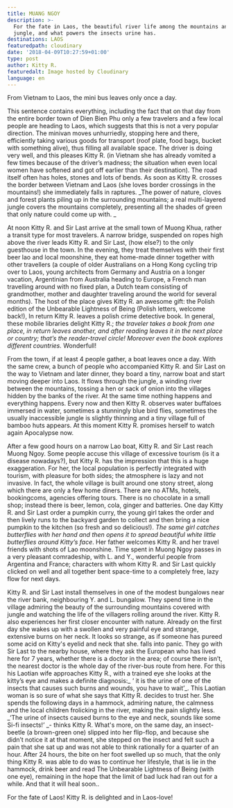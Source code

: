 ```yaml
---
title: MUANG NGOY
description: >-
  For the fate in Laos, the beautiful river life among the mountains and the
  jungle, and what powers the insects urine has.
destinations: LAOS
featuredpath: cloudinary
date: '2018-04-09T10:27:59+01:00'
type: post
author: Kitty R.
featuredalt: Image hosted by Cloudinary
language: en
---
```

From Vietnam to Laos, the mini bus leaves only once a day.

This sentence contains everything, including the fact that on that day from the entire border town of Dien Bien Phu only a few travelers and a few local people are heading to Laos, which suggests that this is not a very popular direction. The minivan moves unhurriedly, stopping here and there, efficiently taking various goods for transport (roof plate, food bags, bucket with something alive), thus filling all available space. The driver is doing very well, and this pleases Kitty R. (in Vietnam she has already vomited a few times because of the driver’s madness; the situation when even local women have softened and got off earlier than their destination). The road itself often has holes, stones and lots of bends. As soon as Kitty R. crosses the border between Vietnam and Laos (she loves border crossings in the mountains!) she immediately falls in raptures. _The power of nature, cloves and forest plants piling up in the surrounding mountains; a real multi-layered jungle covers the mountains completely, presenting all the shades of green that only nature could come up with.
_

At noon Kitty R. and Sir Last arrive at the small town of Muong Khua, rather a transit type for most travelers. A narrow bridge, suspended on ropes high above the river leads Kitty R. and Sir Last, (how else?) to the only guesthouse in the town. In the evening, they treat themselves with their first beer lao and local moonshine, they eat home-made dinner together with other travellers (a couple of older Australians on a Hong Kong cycling trip over to Laos, young architects from Germany and Austria on a longer vacation, Argentinian from Australia heading to Europe, a French man travelling around with no fixed plan, a Dutch team consisting of grandmother, mother and daughter traveling around the world for several months). The host of the place gives Kitty R. an awesome gift: the Polish edition of the Unbearable Lightness of Being (Polish letters, welcome back!), In return Kitty R. leaves a polish crime detective book. In general, these mobile libraries delight Kitty R.; _the traveler takes a book from one place, in return leaves another, and after reading leaves it in the next place or country; that’s the reader-travel circle! Moreover even the book explores different countries._ Wonderfull!

From the town, if at least 4 people gather, a boat leaves once a day. With the same crew, a bunch of people who accompanied Kitty R. and Sir Last on the way to Vietnam and later dinner, they board a tiny, narrow boat and start moving deeper into Laos. It flows through the jungle, a winding river between the mountains, tossing a hen or sack of onion into the villages hidden by the banks of the river. At the same time nothing happens and everything happens. Every now and then Kitty R. observes water buffaloes immersed in water, sometimes a stunningly blue bird flies, sometimes the usually inaccessible jungle is slightly thinning and a tiny village full of bamboo huts appears. At this moment Kitty R. promises herself to watch again Apocalypse now. 

After a few good hours on a narrow Lao boat, Kitty R. and Sir Last reach Muong Ngoy. Some people accuse this village of excessive tourism (is it a disease nowadays?), but Kitty R. has the impression that this is a huge exaggeration. For her, the local population is perfectly integrated with tourism, with pleasure for both sides; the atmosphere is lazy and not invasive. In fact, the whole village is built around one stony street, along which there are only a few home diners. There are no ATMs, hotels, bookingcoms, agencies offering tours. There is no chocolate in a small shop; instead there is beer, lemon, cola, ginger and batteries. One day Kitty R. and Sir Last order a pumpkin curry, the young girl takes the order and then lively runs to the backyard garden to collect and then bring a nice pumpkin to the kitchen (so fresh and so delicious!). _The same girl catches butterflies with her hand and then opens it to spread beautiful white little butterflies around Kitty’s face_. Her father welcomes Kitty R. and her travel friends with shots of Lao moonshine. Time spent in Muong Ngoy passes in a very pleasant comradeship, with L. and Y., wonderful people from Argentina and France; characters with whom Kitty R. and Sir Last quickly clicked on well and all together bent space-time to a completely free, lazy flow for next days.

Kitty R. and Sir Last install themselves in one of the modest bungalows near the river bank, neighbouring Y. and L. bungalow. They spend time in the village admiring the beauty of the surrounding mountains covered with jungle and watching the life of the villagers rolling around the river. Kitty R. also experiences her first closer encounter with nature. Already on the first day she wakes up with a swollen and very painful eye and strange, extensive burns on her neck. It looks so strange, as if someone has pureed some acid on Kitty's eyelid and neck that she. falls into panic. They go with Sir Last to the nearby house, where they ask the European who has lived here for 7 years, whether there is a doctor in the area; of course there isn’t, the nearest doctor is the whole day of the river-bus route from here. For this his Laotian wife approaches Kitty R., with a trained eye she looks at the kitty’s eye and makes a definite diagnosis:_ ‘ it is the urine of one of the insects that causes such burns and wounds, you have to wait’_. This Laotian woman is so sure of what she says that Kitty R. decides to trust her. She spends the following days in a hammock, admiring nature, the calmness and the local children frolicking in the river, making the pain slightly less. _‘The urine of insects caused burns to the eye and neck, sounds like some Si-fi insects!’ _- thinks Kitty R. What's more, on the same day, an insect-beetle (a brown-green one) slipped into her flip-flop, and because she didn’t notice it at that moment, she stepped on the insect and felt such a pain that she sat up and was not able to think rationally for a quarter of an hour. After 24 hours, the bite on her foot swelled up so much, that the only thing Kitty R. was able to do was to continue her lifestyle, that is lie in the hammock, drink beer and read The Unbearable Lightness of Being (with one eye), remaining in the hope that the limit of bad luck had ran out for a while. And that it will heal soon..

For the fate of Laos! Kitty R. is delighted and in Laos-love!
